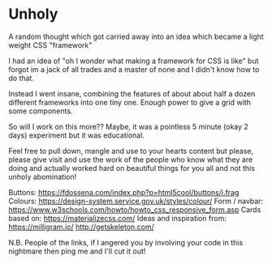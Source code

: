 # Unholy
A random thought which got carried away into an idea which became a light weight CSS "framework"

I had an idea of "oh I wonder what making a framework for CSS is like" but forgot im a jack of all trades and a master of none and I didn't know how to do that.

Instead I went insane, combining the features of about about half a dozen different frameworks into one tiny one. Enough power to give a grid with some components.

So will I work on this more?? Maybe, it was a pointless 5 minute (okay 2 days) experiment but it was educational.

Feel free to pull down, mangle and use to your hearts content but please, please give visit and use the work of the people who know what they are doing and actually worked hard on beautiful things for you all and not this unholy abomination!

Buttons: https://fdossena.com/index.php?p=html5cool/buttons/i.frag
Colours: https://design-system.service.gov.uk/styles/colour/
Form / navbar: https://www.w3schools.com/howto/howto_css_responsive_form.asp
Cards based on: https://materializecss.com/
Ideas and inspiration from:
https://milligram.io/
http://getskeleton.com/

N.B. People of the links, if I angered you by involving your code in this nightmare then ping me and I'll cut it out! 
